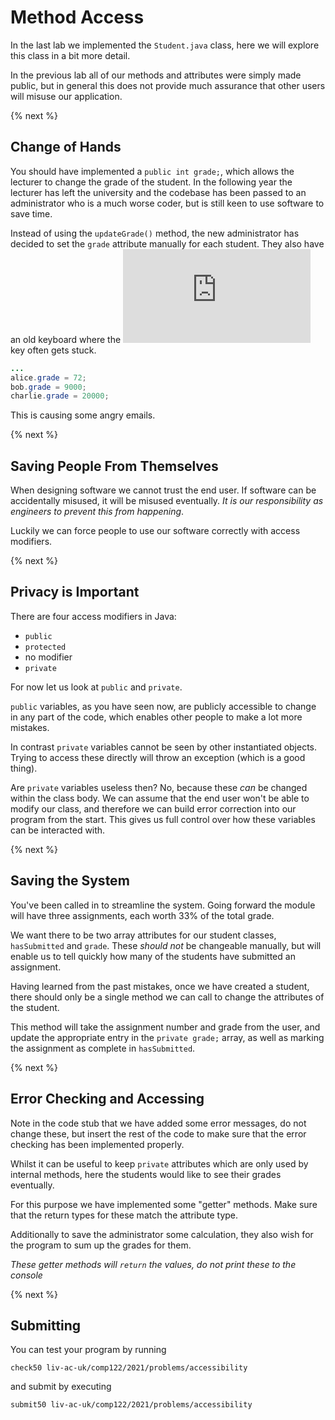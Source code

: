 # Method Access
In the last lab we implemented the `Student.java` class, here we will explore this class in a bit more detail.

In the previous lab all of our methods and attributes were simply made public, but in general this does not provide much assurance that other users will misuse our application.

{% next %}

## Change of Hands
You should have implemented a `public int grade;`, which allows the lecturer to change the grade of the student. In the following year the lecturer has left the university and the codebase has been passed to an administrator who is a much worse coder, but is still keen to use software to save time.

Instead of using the `updateGrade()` method, the new administrator has decided to set the `grade` attribute manually for each student. They also have an old keyboard where the ![equation](https://latex.codecogs.com/gif.latex?0) key often gets stuck.

```java
...
alice.grade = 72;
bob.grade = 9000;
charlie.grade = 20000;
```

This is causing some angry emails.

{% next %}

## Saving People From Themselves

When designing software we cannot trust the end user. If software can be accidentally misused, it will be misused eventually. *It is our responsibility as engineers to prevent this from happening*.

Luckily we can force people to use our software correctly with access modifiers.

{% next %}

## Privacy is Important

There are four access modifiers in Java:
* `public`
* `protected`
* no modifier
* `private`

For now let us look at `public` and `private`.

`public` variables, as you have seen now, are publicly accessible to change in any part of the code, which enables other people to make a lot more mistakes.

In contrast `private` variables cannot be seen by other instantiated objects. Trying to access these directly will throw an exception (which is a good thing).

Are `private` variables useless then? No, because these *can* be changed within the class body. We can assume that the end user won't be able to modify our class, and therefore we can build error correction into our program from the start. This gives us full control over how these variables can be interacted with.

{% next %}

## Saving the System

You've been called in to streamline the system. Going forward the module will have three assignments, each worth 33% of the total grade.

We want there to be two array attributes for our student classes, `hasSubmitted` and `grade`. These *should not* be changeable manually, but will enable us to tell quickly how many of the students have submitted an assignment.

Having learned from the past mistakes, once we have created a student, there should only be a single method we can call to change the attributes of the student.

This method will take the assignment number and grade from the user, and update the appropriate entry in the `private grade;` array, as well as marking the assignment as complete in `hasSubmitted`.

{% next %}

## Error Checking and Accessing

Note in the code stub that we have added some error messages, do not change these, but insert the rest of the code to make sure that the error checking has been implemented properly.

Whilst it can be useful to keep `private` attributes which are only used by internal methods, here the students would like to see their grades eventually.

For this purpose we have implemented some "getter" methods. Make sure that the return types for these match the attribute type.

Additionally to save the administrator some calculation, they also wish for the program to sum up the grades for them.

*These getter methods will `return` the values, do not print these to the console*

{% next %}

## Submitting

You can test your program by running

```
check50 liv-ac-uk/comp122/2021/problems/accessibility
```

and submit by executing

```
submit50 liv-ac-uk/comp122/2021/problems/accessibility
```
